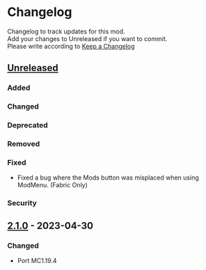 # Changelog

Changelog to track updates for this mod.  
Add your changes to Unreleased if you want to commit.  
Please write according to [Keep a Changelog](https://keepachangelog.com/en/1.0.0/)

## [Unreleased]

### Added

### Changed

### Deprecated

### Removed

### Fixed

- Fixed a bug where the Mods button was misplaced when using ModMenu. (Fabric Only)

### Security

## [2.1.0] - 2023-04-30

### Changed

- Port MC1.19.4

[Unreleased]: https://github.com/MORIMORI0317/GameMenuRemoveGFARB/compare/v2.1.0...HEAD

[2.1.0]: https://github.com/MORIMORI0317/GameMenuRemoveGFARB/commits/v2.1.0
